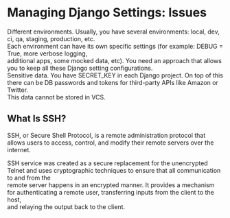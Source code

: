  # Managing Django Settings: Issues
 Different environments. Usually, you have several environments: local, dev, ci, qa, staging, production, etc.  
 Each environment can have its own specific settings (for example: DEBUG = True, more verbose logging,  
 additional apps, some mocked data, etc). You need an approach that allows you to keep all these Django setting configurations.  
Sensitive data. You have SECRET_KEY in each Django project. On top of this there can be DB passwords and tokens for third-party APIs like Amazon or Twitter.  
This data cannot be stored in VCS.


## What Is SSH?
SSH, or Secure Shell Protocol, is a remote administration protocol that allows users to access, control, and modify their remote servers over the internet.

SSH service was created as a secure replacement for the unencrypted Telnet and uses cryptographic techniques to ensure that all communication to and from the  
remote server happens in an encrypted manner. It provides a mechanism for authenticating a remote user, transferring inputs from the client to the host,  
and relaying the output back to the client.



